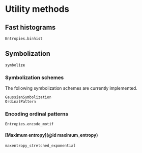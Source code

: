 # Utility methods

## Fast histograms

```@docs
Entropies.binhist
```

## Symbolization

```@docs
symbolize
```

### Symbolization schemes

The following symbolization schemes are currently implemented.

```@docs
GaussianSymbolization
OrdinalPattern
```

### Encoding ordinal patterns

```@docs
Entropies.encode_motif
```

#### [Maximum entropy](@id maximum_entropy)

```@docs
maxentropy_stretched_exponential
```

